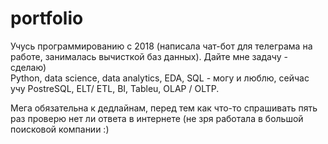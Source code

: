 # portfolio

Учусь программированию с 2018 (написала чат-бот для телеграма на работе, занималась вычисткой баз данных). Дайте мне задачу - сделаю)
</br>
Python, data science, data analytics, EDA, SQL - могу и люблю, сейчас учу PostreSQL, ELT/ ETL, BI, Tableu, OLAP / OLTP.

Мега обязательна к дедлайнам, перед тем как что-то спрашивать пять раз проверю нет ли ответа в интернете (не зря работала в большой поисковой компании :)
